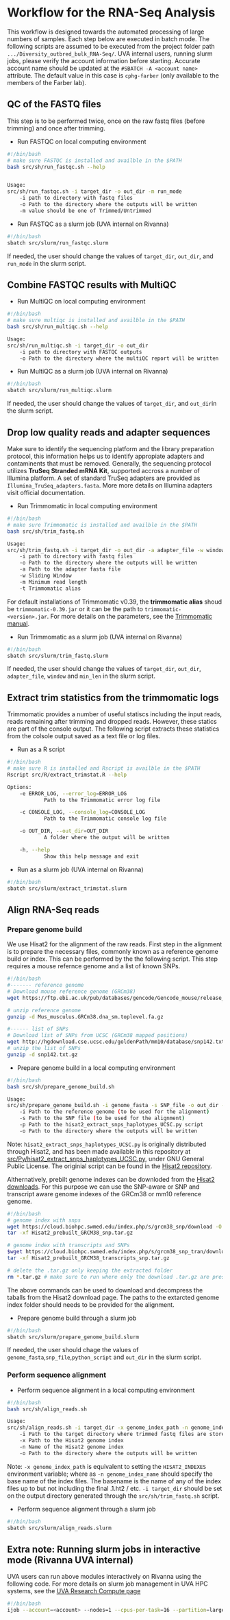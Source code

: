 # Workflow for the RNA-Seq Analysis

This workflow is designed towards the automated processing of large numbers of samples. Each step below are executed in batch mode.
The following scripts are assumed to be executed from the project folder path `.../Diversity_outbred_bulk_RNA-Seq/`. 
UVA internal users, running slurm jobs, please verify the account information before starting. Accurate account name should be updated at the `#SBATCH -A <account name>` attribute. The default value in this case is `cphg-farber` (only available to the members of the Farber lab).

## QC of the FASTQ files

This step is to be performed twice, once on the raw fastq files (before trimming) and once after trimming.

* Run FASTQC on local computing environment

```bash
#!/bin/bash
# make sure FASTQC is installed and availble in the $PATH
bash src/sh/run_fastqc.sh --help


Usage: 
src/sh/run_fastqc.sh -i target_dir -o out_dir -m run_mode
    -i path to directory with fastq files
    -o Path to the directory where the outputs will be written
    -m value should be one of Trimmed/Untrimmed
```

* Run FASTQC as a slurm job (UVA internal on Rivanna)

```bash
#!/bin/bash
sbatch src/slurm/run_fastqc.slurm
```
If needed, the user should change the values of  `target_dir`, `out_dir`, and `run_mode` in the slurm script.

## Combine FASTQC results with MultiQC

* Run MultiQC on local computing environment

```bash
#!/bin/bash
# make sure multiqc is installed and availble in the $PATH
bash src/sh/run_multiqc.sh --help

Usage: 
src/sh/run_multiqc.sh -i target_dir -o out_dir
    -i path to directory with FASTQC outputs
    -o Path to the directory where the multiQC report will be written
```
    
* Run MultiQC as a slurm job (UVA internal on Rivanna)

```bash
#!/bin/bash
sbatch src/slurm/run_multiqc.slurm
```
If needed, the user should change the values of  `target_dir`, and `out_dir`in the slurm script.

## Drop low quality reads and adapter sequences

Make sure to identify the sequencing platform and the library preparation protocol, this information helps us to identify appropiate adapters and contaminents that must be removed. Generally, the sequencing protocol utilizes **TruSeq Stranded mRNA Kit**, supported accross a number of Illumina platform. A set of standard TruSeq adapters are provided as `Illumina_TruSeq_adapters.fasta`. More more details on Illumina adapters visit official documentation. 

* Run Trimmomatic in local computing environment

```bash
#!/bin/bash
# make sure Trimmomatic is installed and availble in the $PATH
bash src/sh/trim_fastq.sh

Usage: 
src/sh/trim_fastq.sh -i target_dir -o out_dir -a adapter_file -w window -m min_len
    -i path to directory with fastq files
    -o Path to the directory where the outputs will be written
    -a Path to the adapter fasta file
    -w Sliding Window
    -m Minimum read length
    -t Trimmomatic alias
```

For default installations of Trimmomatic v0.39, the **trimmomatic alias** shoud be `trimmomatic-0.39.jar` or it can be the path to `trimmomatic-<version>.jar`. For more details on the parameters, see the [Trimmomatic manual](http://www.usadellab.org/cms/?page=trimmomatic).

* Run Trimmomatic as a slurm job (UVA internal on Rivanna)

```bash
#!/bin/bash
sbatch src/slurm/trim_fastq.slurm
```
If needed, the user should change the values of  `target_dir`, `out_dir`, `adapter_file`, `window` and `min_len` in the slurm script.

## Extract trim statistics from the trimmomatic logs

Trimmomatic provides a number of useful statiscs including the input reads, reads remaining after trimming and dropped reads. However, these statics are part of the console output. 
The following script extracts these statistics from the colsole output saved as a text file or log files.

* Run as a R script

```bash
#!/bin/bash
# make sure R is installed and Rscript is availble in the $PATH
Rscript src/R/extract_trimstat.R --help

Options:
    -e ERROR_LOG, --error_log=ERROR_LOG
            Path to the Trimmomatic error log file

    -c CONSOLE_LOG, --console_log=CONSOLE_LOG
            Path to the Trimmomatic console log file

    -o OUT_DIR, --out_dir=OUT_DIR
            A folder where the output will be written

    -h, --help
            Show this help message and exit

```

* Run as a slurm job (UVA internal on Rivanna)

```bash
#!/bin/bash
sbatch src/slurm/extract_trimstat.slurm
```

## Align RNA-Seq reads

### Prepare genome build

We use Hisat2 for the alignment of the raw reads. First step in the alignment is to prepare the necessary files, commonly known as a reference genome build or index. This can be performed by the the following script. This step requires a mouse refernce genome and a list of known SNPs.

```bash
#!/bin/bash
#------- reference genome
# Download mouse reference genome (GRCm38)
wget https://ftp.ebi.ac.uk/pub/databases/gencode/Gencode_mouse/release_M20/GRCm38.p6.genome.fa.gz

# unzip reference genome
gunzip -d Mus_musculus.GRCm38.dna_sm.toplevel.fa.gz

#------ list of SNPs
# Download list of SNPs from UCSC (GRCm38 mapped positions)
wget http://hgdownload.cse.ucsc.edu/goldenPath/mm10/database/snp142.txt.gz
# unzip the list of SNPs
gunzip -d snp142.txt.gz
```

* Prepare genome build in a local computing environment

```bash
#!/bin/bash
bash src/sh/prepare_genome_build.sh 

Usage: 
src/sh/prepare_genome_build.sh -i genome_fasta -s SNP_file -o out_dir -p hisat2_extract_snps_haplotypes_UCSC.py
    -i Path to the reference genome (to be used for the alignment)
    -s Path to the SNP file (to be used for the alignment)
    -p Path to the hisat2_extract_snps_haplotypes_UCSC.py script
    -o Path to the directory where the outputs will be written
```

Note: `hisat2_extract_snps_haplotypes_UCSC.py` is  originally distributed through Hisat2, and has been made available  in this repository at [src/Py/hisat2_extract_snps_haplotypes_UCSC.py](src/Py/hisat2_extract_snps_haplotypes_UCSC.py), under GNU General Public License. The originial script can be found in the [Hisat2 repository](https://github.com/DaehwanKimLab/hisat2/blob/master/hisat2_extract_snps_haplotypes_UCSC.py).

Althernatively, prebilt genome indexes can be downloded from the [Hisat2 downloads](http://daehwankimlab.github.io/hisat2/download/). For this purpose we can use the SNP-aware or SNP and transcript aware genome indexes of the GRCm38 or mm10 reference genome.

```bash
#!/bin/bash
# genome index with snps
wget https://cloud.biohpc.swmed.edu/index.php/s/grcm38_snp/download -O Hisat2_prebuilt_GRCM38_snp.tar.gz
tar -xf Hisat2_prebuilt_GRCM38_snp.tar.gz

# genome index with transcripts and SNPs
$wget https://cloud.biohpc.swmed.edu/index.php/s/grcm38_snp_tran/download -O Hisat2_prebuilt_GRCM38_transcripts_snp.tar.gz
tar -xf Hisat2_prebuilt_GRCM38_transcripts_snp.tar.gz

# delete the .tar.gz only keeping the extracted folder
rm *.tar.gz # make sure to run where only the download .tar.gz are present
```

The above commands can be used to download and decompress the taballs from the Hisat2 download page. The paths to the extarcted genome index folder should needs to be provided for the alignment.

* Prepare genome build through a slurm job

```bash
#!/bin/bash
sbatch src/slurm/prepare_genome_build.slurm
```
If needed, the user should chage the values of `genome_fasta`,`snp_file`,`python_script` and `out_dir` in the slurm script.

### Perform sequence alignment

* Perform sequence alignment in a local computing environment 

```bash
#!/bin/bash
bash src/sh/align_reads.sh

Usage: 
src/sh/align_reads.sh -i target_dir -x genome_index_path -n genome_index_name  -o out_dir
    -i Path to the target directory where trimmed fastq files are stored
    -x Path to the Hisat2 genome index
    -n Name of the Hisat2 genome index
    -o Path to the directory where the outputs will be written
```
Note: 
`-x genome_index_path` is equivalent to setting the `HISAT2_INDEXES` environment variable; where as `-n genome_index_name` should specify the base name of the index files.  The basename is the name of any of the index files up to but not including the final .1.ht2 / etc. `-i target_dir` should be set on the output directory  generated through the `src/sh/trim_fastq.sh` script.

* Perform sequence alignment through a slurm job

```bash
#!/bin/bash
sbatch src/slurm/align_reads.slurm 
```


## Extra note: Running slurm jobs in interactive mode (Rivanna UVA internal)

UVA users can run above modules interactively on Rivanna using the following code. For more details on slurm job management in UVA HPC systems, see the [UVA Research Compute page](https://www.rc.virginia.edu/userinfo/rivanna/slurm/)

```bash
#!/bin/bash
ijob --account=<account> --nodes=1 --cpus-per-task=16 --partition=largemem --time=48:00:00 bash src/sh/<script name> <arguments>
```
